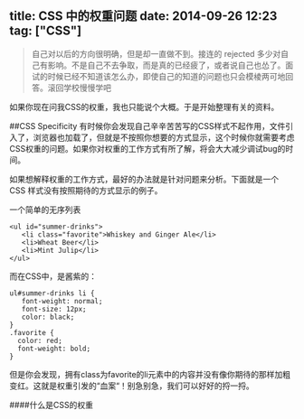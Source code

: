 title: CSS 中的权重问题
date: 2014-09-26 12:23
tag: ["CSS"]
---

> 自己对以后的方向很明确，但是却一直做不到。接连的 rejected 多少对自己有影响。不是自己不去争取，而是真的已经疲了，或者说自己也怂了。面试的时候已经不知道该怎么办，即使自己的知道的问题也只会模棱两可地回答。滚回学校慢慢学吧

如果你现在问我CSS的权重，我也只能说个大概。于是开始整理有关的资料。

##CSS Specificity
有时候你会发现自己辛辛苦苦写的CSS样式不起作用，文件引入了，浏览器也加载了，但就是不按照你想要的方式显示，这个时候你就需要考虑 CSS权重的问题。如果你对权重的工作方式有所了解，将会大大减少调试bug的时间。

如果想解释权重的工作方式，最好的办法就是针对问题来分析。下面就是一个 CSS 样式没有按照期待的方式显示的例子。

一个简单的无序列表

    <ul id="summer-drinks">
       <li class="favorite">Whiskey and Ginger Ale</li>
       <li>Wheat Beer</li>
       <li>Mint Julip</li>
    </ul>
    
而在CSS中，是酱紫的：

    ul#summer-drinks li {
       font-weight: normal;
       font-size: 12px;
       color: black;
    }
    .favorite {
      color: red;
      font-weight: bold;
    }
    
但是你会发现，拥有class为favorite的li元素中的内容并没有像你期待的那样加粗变红。这就是权重引发的“血案“！别急别急，我们可以好好的捋一捋。

####什么是CSS的权重
